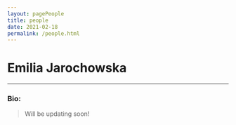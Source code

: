 ```yaml
---
layout: pagePeople
title: people
date: 2021-02-18
permalink: /people.html
---
```

# Emilia Jarochowska
---

### Bio:

>Will be updating soon!
 
